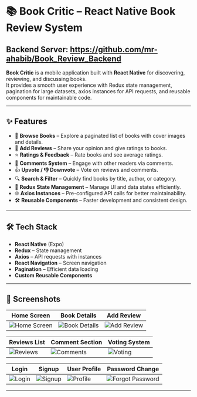 # 📚 Book Critic – React Native Book Review System

## Backend Server: https://github.com/mr-ahabib/Book_Review_Backend

**Book Critic** is a mobile application built with **React Native** for discovering, reviewing, and discussing books.  
It provides a smooth user experience with Redux state management, pagination for large datasets, axios instances for API requests, and reusable components for maintainable code.

---

## ✨ Features
- 📖 **Browse Books** – Explore a paginated list of books with cover images and details.
- 📝 **Add Reviews** – Share your opinion and give ratings to books.
- ⭐ **Ratings & Feedback** – Rate books and see average ratings.
- 💬 **Comments System** – Engage with other readers via comments.
- 👍 **Upvote / 👎 Downvote** – Vote on reviews and comments.
- 🔍 **Search & Filter** – Quickly find books by title, author, or category.
- 🔄 **Redux State Management** – Manage UI and data states efficiently.
- 🌐 **Axios Instances** – Pre-configured API calls for better maintainability.
- 🛠 **Reusable Components** – Faster development and consistent design.

---

## 🛠 Tech Stack
- **React Native** (Expo)
- **Redux** – State management
- **Axios** – API requests with instances
- **React Navigation** – Screen navigation
- **Pagination** – Efficient data loading
- **Custom Reusable Components**

---

## 📸 Screenshots

| Home Screen | Book Details | Add Review |
|-------------|--------------|------------|
| ![Home Screen](Screenshots/3.jpg) | ![Book Details](Screenshots/5.jpg) | ![Add Review](Screenshots/6.jpg) |

| Reviews List | Comment Section | Voting System |
|--------------|----------------|---------------|
| ![Reviews](Screenshots/7.jpg) | ![Comments](Screenshots/5.jpg) | ![Voting](Screenshots/4.jpg) |

| Login | Signup | User Profile | Password Change |
|-------|--------|--------------|-----------------|
| ![Login](Screenshots/1.jpg) | ![Signup](Screenshots/2.jpg) | ![Profile](Screenshots/8.jpg) | ![Forgot Password](Screenshots/9.jpg) |
---
